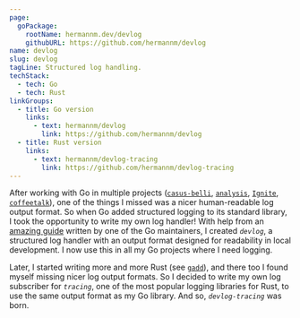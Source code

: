 ```yaml
---
page:
  goPackage:
    rootName: hermannm.dev/devlog
    githubURL: https://github.com/hermannm/devlog
name: devlog
slug: devlog
tagLine: Structured log handling.
techStack:
  - tech: Go
  - tech: Rust
linkGroups:
  - title: Go version
    links:
      - text: hermannm/devlog
        link: https://github.com/hermannm/devlog
  - title: Rust version
    links:
      - text: hermannm/devlog-tracing
        link: https://github.com/hermannm/devlog-tracing
---
```


After working with Go in multiple projects ([`casus-belli`](/casus-belli), [`analysis`](/analysis),
[`Ignite`](/ignite), [`coffeetalk`](/coffeetalk)), one of the things I missed was a nicer
human-readable log output format. So when Go added structured logging to its standard library, I
took the opportunity to write my own log handler! With help from an
[amazing guide](https://github.com/golang/example/blob/1d6d2400d4027025cb8edc86a139c9c581d672f7/slog-handler-guide/README.md)
written by one of the Go maintainers, I created _`devlog`_, a structured log handler with an output
format designed for readability in local development. I now use this in all my Go projects where I
need logging.

Later, I started writing more and more Rust (see [`gadd`](/gadd)), and there too I found myself
missing nicer log output formats. So I decided to write my own log subscriber for _`tracing`_, one
of the most popular logging libraries for Rust, to use the same output format as my Go library. And
so, <span class="whitespace-nowrap">_`devlog-tracing`_</span> was born.
